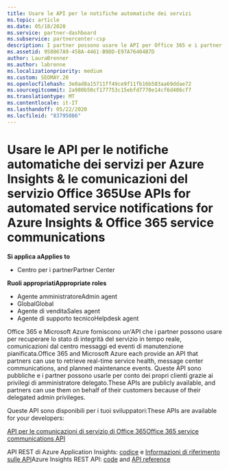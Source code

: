 ```yaml
---
title: Usare le API per le notifiche automatiche dei servizi
ms.topic: article
ms.date: 05/18/2020
ms.service: partner-dashboard
ms.subservice: partnercenter-csp
description: I partner possono usare le API per Office 365 e i partner Microsoft Azure per l'integrità dei servizi in tempo reale, le comunicazioni del centro messaggi e gli eventi di manutenzione pianificata.
ms.assetid: 950867A9-458A-4461-B9DD-E97A76404B7D
author: LauraBrenner
ms.author: labrenne
ms.localizationpriority: medium
ms.custom: SEOMAY.20
ms.openlocfilehash: 3e0ad8a15711ff49ce9f11fb16b583aa69ddae72
ms.sourcegitcommit: 2a980b50cf177753c15ebfd7770e14cf6d486cf7
ms.translationtype: MT
ms.contentlocale: it-IT
ms.lasthandoff: 05/22/2020
ms.locfileid: "83795086"
---
```

# <a name="use-apis-for-automated-service-notifications-for-azure-insights--office-365-service-communications"></a><span data-ttu-id="6c363-103">Usare le API per le notifiche automatiche dei servizi per Azure Insights & le comunicazioni del servizio Office 365</span><span class="sxs-lookup"><span data-stu-id="6c363-103">Use APIs for automated service notifications for Azure Insights & Office 365 service communications</span></span>

<span data-ttu-id="6c363-104">**Si applica a**</span><span class="sxs-lookup"><span data-stu-id="6c363-104">**Applies to**</span></span>

-  <span data-ttu-id="6c363-105">Centro per i partner</span><span class="sxs-lookup"><span data-stu-id="6c363-105">Partner Center</span></span>

<span data-ttu-id="6c363-106">**Ruoli appropriati**</span><span class="sxs-lookup"><span data-stu-id="6c363-106">**Appropriate roles**</span></span>

- <span data-ttu-id="6c363-107">Agente amministratore</span><span class="sxs-lookup"><span data-stu-id="6c363-107">Admin agent</span></span>
- <span data-ttu-id="6c363-108">Global</span><span class="sxs-lookup"><span data-stu-id="6c363-108">Global</span></span> 
- <span data-ttu-id="6c363-109">Agente di vendita</span><span class="sxs-lookup"><span data-stu-id="6c363-109">Sales agent</span></span>
- <span data-ttu-id="6c363-110">Agente di supporto tecnico</span><span class="sxs-lookup"><span data-stu-id="6c363-110">Helpdesk agent</span></span>

<span data-ttu-id="6c363-111">Office 365 e Microsoft Azure forniscono un'API che i partner possono usare per recuperare lo stato di integrità del servizio in tempo reale, comunicazioni dal centro messaggi ed eventi di manutenzione pianificata.</span><span class="sxs-lookup"><span data-stu-id="6c363-111">Office 365 and Microsoft Azure each provide an API that partners can use to retrieve real-time service health, message center communications, and planned maintenance events.</span></span> <span data-ttu-id="6c363-112">Queste API sono pubbliche e i partner possono usarle per conto dei propri clienti grazie ai privilegi di amministratore delegato.</span><span class="sxs-lookup"><span data-stu-id="6c363-112">These APIs are publicly available, and partners can use them on behalf of their customers because of their delegated admin privileges.</span></span>

<span data-ttu-id="6c363-113">Queste API sono disponibili per i tuoi sviluppatori:</span><span class="sxs-lookup"><span data-stu-id="6c363-113">These APIs are available for your developers:</span></span>

[<span data-ttu-id="6c363-114">API per le comunicazioni di servizio di Office 365</span><span class="sxs-lookup"><span data-stu-id="6c363-114">Office 365 service communications API</span></span>](https://go.microsoft.com/fwlink/p/?LinkId=616899)

<span data-ttu-id="6c363-115">API REST di Azure Application Insights: [codice](https://go.microsoft.com/fwlink/p/?LinkId=617299) e [Informazioni di riferimento sulle API](https://go.microsoft.com/fwlink/p/?LinkId=617300)</span><span class="sxs-lookup"><span data-stu-id="6c363-115">Azure Insights REST API: [code](https://go.microsoft.com/fwlink/p/?LinkId=617299) and [API reference](https://go.microsoft.com/fwlink/p/?LinkId=617300)</span></span>

 

 



